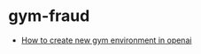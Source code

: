 # gym-fraud

* [How to create new gym environment in openai](https://github.com/openai/gym/blob/master/docs/creating-environments.md)
